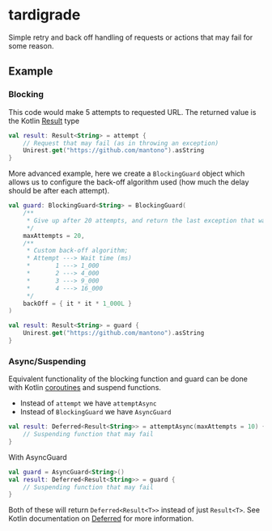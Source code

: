 # tardigrade
Simple retry and back off handling of requests or actions that may fail for some reason.

## Example
### Blocking
This code would make 5 attempts to requested URL. The returned value is the Kotlin
[Result](https://kotlinlang.org/api/latest/jvm/stdlib/kotlin/-result/) type 
```kotlin
val result: Result<String> = attempt {
    // Request that may fail (as in throwing an exception)
    Unirest.get("https://github.com/mantono").asString
}
```

More advanced example, here we create a `BlockingGuard` object which allows us to configure the
back-off algorithm used (how much the delay should be after each attempt).

```kotlin
val guard: BlockingGuard<String> = BlockingGuard(
    /**
     * Give up after 20 attempts, and return the last exception that was caught
     */
    maxAttempts = 20,
    /**
     * Custom back-off algorithm;
     * Attempt ---> Wait time (ms)
     *       1 ---> 1_000
     *       2 ---> 4_000
     *       3 ---> 9_000
     *       4 ---> 16_000
     */
    backOff = { it * it * 1_000L }
)

val result: Result<String> = guard {
    Unirest.get("https://github.com/mantono").asString
}
```
### Async/Suspending
Equivalent functionality of the blocking function and guard can be done with Kotlin
[coroutines](https://kotlinlang.org/docs/coroutines-overview.html) and suspend functions.
- Instead of `attempt` we have `attemptAsync`
- Instead of `BlockingGuard` we have `AsyncGuard`

```kotlin
val result: Deferred<Result<String>> = attemptAsync(maxAttempts = 10) {
    // Suspending function that may fail
}
```

With AsyncGuard
```kotlin
val guard = AsyncGuard<String>()
val result: Deferred<Result<String>> = guard {
    // Suspending function that may fail
}
```

Both of these will return `Deferred<Result<T>>` instead of just `Result<T>`. See Kotlin
documentation on
[Deferred](https://kotlin.github.io/kotlinx.coroutines/kotlinx-coroutines-core/kotlinx.coroutines/-deferred/)
for more information.
